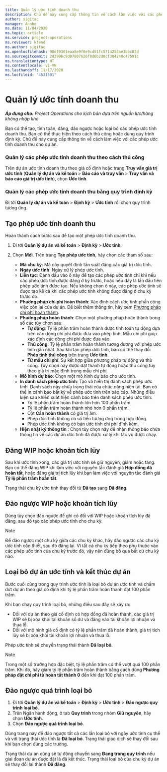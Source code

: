 ```yaml
---
title: Quản lý ước tính doanh thu
description: Chủ đề này cung cấp thông tin về cách làm việc với các phép ước tính doanh thu cho dự án.
author: sigitac
manager: Annbe
ms.date: 11/04/2020
ms.topic: article
ms.service: project-operations
ms.reviewer: kfend
ms.author: sigitac
ms.openlocfilehash: 98df0301eaa8e9f8e9cd51fc5714254ae3bbc83d
ms.sourcegitcommit: 2d399bc9d07807626f0d6b2d0cf304240c47591c
ms.translationtype: HT
ms.contentlocale: vi-VN
ms.lasthandoff: 11/17/2020
ms.locfileid: "4531591"
---
```

# <a name="manage-revenue-estimates"></a>Quản lý ước tính doanh thu

_**Áp dụng cho:** Project Operations cho kịch bản dựa trên nguồn lực/hàng không nhập kho_

Bạn có thể tạo, tính toán, đăng, đảo ngược hoặc loại bỏ các phép ước tính doanh thu. Bạn có thể thực hiện theo cách thủ công hoặc dùng quy trình định kỳ. Chủ đề này cung cấp thông tin về cách làm việc với các phép ước tính doanh thu cho dự án.

### <a name="manage-revenue-estimates-manually"></a>Quản lý các phép ước tính doanh thu theo cách thủ công

Trên dự án ước tính doanh thu theo giá cố định hoặc trang **Truy vấn giá trị ước tính** (**Quản lý dự án và kế toán** > **Báo cáo và truy vấn** > **Truy vấn và báo cáo giá trị ước tính**), chọn **Ước tính**.

### <a name="manage-revenue-estimates-using-a-periodic-process"></a>Quản lý các phép ước tính doanh thu bằng quy trình định kỳ

Đi tới **Quản lý dự án và kế toán** > **Định kỳ** > **Ước tính** rồi chọn quy trình tương ứng.

## <a name="create-a-revenue-estimate"></a>Tạo phép ước tính doanh thu

Hoàn thành cách bước sau để tạo một phép ước tính doanh thu. 

1. Đi tới **Quản lý dự án và kế toán** > **Định kỳ** > **Ước tính**.
2. Chọn **Mới**. Trên trang **Tạo phép ước tính**, hãy chọn các tham số sau:

   - **Mã chu kỳ**: Mã này quyết định tần suất đăng các giá trị ước tính.
   - **Ngày ước tính**: Ngày xử lý phép ước tính.
   - **Liên tục**: Đánh dấu vào ô này để tạo các phép ước tính chỉ khi nếu các phép ước tính được đăng ở kỳ trước, hoặc nếu đây là lần đầu tiên phép ước tính được tạo. Nếu không chọn ô này, các phép ước tính sẽ được tạo kể cả khi các phép ước tính không được đăng ở chu kỳ trước đó.
   - **Phương pháp chi phí hoàn thành**: Xác định cách ước tính phần công việc còn lại của dự án. Để biết thêm thông tin, hãy xem [Phương pháp chi phí hoàn thành](cost-complete-methods.md).
   - **Phương pháp hoàn thành**: Chọn một phương pháp hoàn thành trong số các tùy chọn sau:
     - **Tự động**: Tỷ lệ phần trăm hoàn thành được tính toán tự động dựa trên các dòng chi phí được đưa vào phép tính. Mẫu chi phí giúp xác định các dòng chi phí được đưa vào.
     - **Thủ công**: Tỷ lệ phần trăm hoàn thành tương đương với phép ước tính gần nhất. Sau khi tạo phép ước tính, bạn có thể thay đổi **Phép tính thủ công** trên trang **Ước tính**.
     - **Từ mẫu chi phí**: Sự kết hợp giữa phương pháp tự động và thủ công. Tùy chọn này được đặt thành tự động hoặc thủ công tùy theo giá trị mặc định trong mẫu chi phí.
   - **Mô hình dự báo**: Chọn một mô hình dự báo cho ước tính.
   - **In danh sách phép ước tính**: Tạo và hiển thị danh sách phép ước tính. Danh sách này chứa trạng thái của chức năng hiện tại. Bạn có thể in cảnh báo bất kỳ về phép ước tính trên báo cáo. Những điều kiện sau khiến xuất hiện cảnh báo trên danh sách phép ước tính:
     - Tỷ lệ phần trăm hoàn thành lớn hơn 100 phần trăm.
     - Tỷ lệ phần trăm hoàn thành nhỏ hơn 0 phần trăm.
     - Cột **Cần hoàn thành** có giá trị âm.
     - Phép ước tính không có số tiền tương ứng trong hợp đồng.
     - Phép ước tính không có bản ước tính chi phí đính kèm.
   - **Hiện nhật ký thông tin** : Chọn tùy chọn này để nhận thông báo chứa thông tin về các dự án ước tính đã được xử lý khi tác vụ được chạy.


## <a name="post-wip-or-accruals"></a>Đăng WIP hoặc khoản tích lũy

Sau khi ước tính xong, các giá trị ước tính sẽ giữ nguyên, giảm hoặc tăng. Bạn có thể đăng WIP khi làm việc với nguyên tắc đánh giá **Hợp đồng đã hoàn tất**, hoặc đăng giá trị tích lũy khi bạn làm việc với nguyên tắc đánh giá **Tỷ lệ phần trăm hoàn tất**.
  
Trạng thái chu kỳ ước tính thay đổi từ **Đã tạo** sang **Đã đăng**.

## <a name="reverse-wip-or-accruals"></a>Đảo ngược WIP hoặc khoản tích lũy

Dùng tùy chọn đảo ngược để ghi có đối với WIP hoặc khoản tích lũy đã đăng, sau đó tạo các phép ước tính cho chu kỳ.

> [!NOTE]
> Để đảo ngược một chu kỳ giữa các chu kỳ khác, hãy đảo ngược các chu kỳ ước tính cần thiết, sau đó đăng lại. Vì tất cả chu kỳ tiếp theo phụ thuộc vào các phép ước tính của chu kỳ trước đó, vậy nên đừng bỏ qua bất cứ chu kỳ nào.

## <a name="eliminate-the-estimate-project-and-finish-the-project"></a>Loại bỏ dự án ước tính và kết thúc dự án

Bước cuối cùng trong quy trình ước tính là loại bỏ dự án ước tính và chấm dứt dự án theo giá cố định khi tỷ lệ phần trăm hoàn thành đạt 100 phần trăm.

Khi bạn chạy quy trình loại bỏ, những điều sau đây sẽ xảy ra:

- Đối với dự án theo giá cố định có hợp đồng đã hoàn thành, các giá trị WIP sẽ bị xóa khỏi tài khoản số dư và đăng vào tài khoản lợi nhuận và thua lỗ.
- Đối với mô hình giá cố định có tỷ lệ phần trăm đã hoàn thành, giá trị tích lũy sẽ bị xóa khỏi tài khoản lợi nhuận và thua lỗ.

Phép ước tính sẽ chuyển trạng thái thành **Đã loại bỏ**.

> [!NOTE]
> Trong một số trường hợp đặc biệt, tỷ lệ phần trăm có thể vượt quá 100 phần trăm. Khi đó, hãy giảm tỷ lệ phần trăm hoàn thành bằng cách dùng **Phương pháp đặt chi phí từ hoàn tất thành 0** đến khi đạt 100 phần trăm.

## <a name="reverse-elimination"></a>Đảo ngược quá trình loại bỏ

1. Đi tới **Quản lý dự án và kế toán** > **Định kỳ** > **Ước tính** > **Đảo ngược quy trình loại bỏ**. 
2. Trên Ngăn hành động, ở tab **Quy trình** trong nhóm **Giữ nguyên**, hãy chọn **Ước tính**. 
3. Chọn **Đảo ngược quá trình loại bỏ**.

Dùng trang này để đảo ngược tất cả các lần loại bỏ với ngày ước tính cụ thể và với trạng thái ước tính là **Đã loại bỏ**. Trạng thái giao dịch sẽ thay đổi sau khi bạn chọn đúng các trường.

Trạng thái dự án cũng sẽ tự động chuyển sang **Đang trong quy trình** nếu giai đoạn dự án được đặt là đã kết thúc. Trạng thái loại bỏ của chu kỳ dự án sẽ thay đổi lại thành **Đã đăng**.
